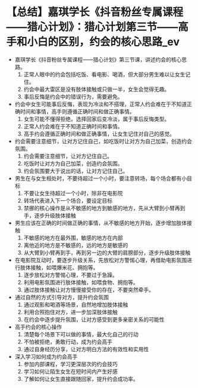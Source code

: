 # 【总结】嘉琪学长《抖音粉丝专属课程——猎心计划》：猎心计划第三节——高手和小白的区别，约会的核心思路_ev

-   嘉琪学长《抖音粉丝专属课程——猎心计划》第三节课，讲述约会的核心思路。
    1.  正常人眼中的约会包括吃饭、看电影、喝酒，但大部分男生难以让女生记住。
    2.  约会中最大雷区是没有肢体接触或只做一半，女生会觉得无趣。
    3.  事后反悔是约会中的错误行为，需要避免。
-   约会中女生可能事后反悔，表现为冷淡和不搭理，正常人约会难在于不知道正确时间和事情，高手则遵循正确时间和做正确事情。
    1.  女生可能不懂得拒绝，选择回家后变冷淡，属于事后反悔类型。
    2.  正常人约会难在于不知道正确时间和事情。
    3.  高手约会遵循正确时间和做正确事情，让女生记住对自己的感觉。
-   约会需要注意细节，让对方记住自己，如吃饭时让对方为自己加菜，创造约会氛围。
    1.  约会需要注意细节，让对方记住自己。
    2.  吃饭时让对方为自己加菜，创造约会氛围。
    3.  约会氛围要大于说出的话，让对方记住自己。
-   男生在与女生相处时，不要待超过一个小时，要注意转场，每个场合都有小目标
    1.  不要让女生待超过一个小时，除非在电影院
    2.  转场代表进入下一个场合，要设定目标
    3.  禁挪的核心操作是从不敏感的地方到敏感的地方，先从大臂到小臂再到手，逐步升级肢体接触
-   男生应该在正确的时间做正确的事情，从不敏感的地方开始，逐步增加肢体接触
    1.  不敏感的地方在最外围，敏感的地方在内部
    2.  离他近的地方是不敏感的，远的地方是敏感的
    3.  从大臂到小臂再到手，再到另一边的大臂的肩膀部分，逐步升级肢体接触
-   在电影院互动时，要逐步升级关系，先放松对方警惕心理，再借助电影氛围进行肢体接触，如喂爆米花、拥抱等。
    1.  逐步放松对方警惕心理，不要过于急躁。
    2.  利用电影氛围进行肢体接触，如喂食物、拥抱等。
    3.  通过肢体接触让对方慢慢接受你的存在，不要突然牵手。
-   通过自然的方式引导对方，提升约会氛围
    1.  通过观影和喝酒等场景，自然地增加肢体接触
    2.  利用合照抱住对方，进一步加深肢体接触
    3.  在约会中逐步提升氛围，让对方感受到更多亲密关系的可能性
-   高手约会的核心操作
    1.  清楚每个场景下可以做的事情，最大化自己的行动
    2.  不怕被拒绝，勇敢行动，成为约会高手
    3.  通过自身经历分享，让对方明白方法的有效性和实用性
-   深入学习如何成为约会高手
    1.  参加内部课程，学习更深层次的约会技巧
    2.  学习如何让陌生女生在短时间内产生好感
    3.  了解如何让女生直接跟随回家，提升约会成功率。